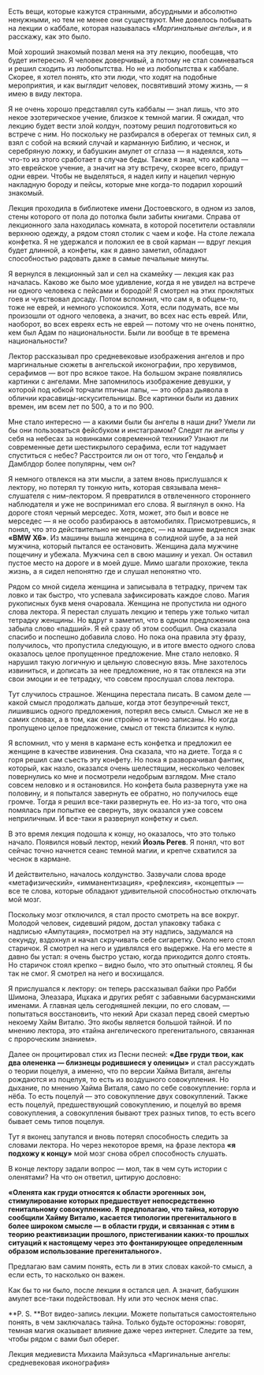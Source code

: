 Есть вещи, которые кажутся странными, абсурдными и абсолютно ненужными, но тем не менее они существуют. Мне довелось побывать на лекции о каббале, которая называлась «_Маргинальные ангелы_», и я расскажу, как это было.

Мой хороший знакомый позвал меня на эту лекцию, пообещав, что будет интересно. Я человек доверчивый, а потому не стал сомневаться и решил сходить из любопытства. Но не из любопытства к каббале. Скорее, я хотел понять, кто эти люди, что ходят на подобные мероприятия, и как выглядит человек, посвятивший этому жизнь, — я имею в виду лектора.

Я не очень хорошо представлял суть каббалы — знал лишь, что это некое эзотерическое учение, близкое к темной магии. Я ожидал, что лекцию будет вести злой колдун, поэтому решил подготовиться ко встрече с ним. Но поскольку не разбирался в оберегах от темных сил, я взял с собой на всякий случай и карманную Библию, и чеснок, и серебряную ложку, и бабушкин амулет от сглаза — я надеялся, хоть что-то из этого сработает в случае беды. Также я знал, что каббала — это еврейское учение, а значит на эту встречу, скорее всего, придут одни евреи. Чтобы не выделяться, я надел кипу и нацепил черную накладную бороду и пейсы, которые мне когда-то подарил хороший знакомый.

Лекция проходила в библиотеке имени Достоевского, в одном из залов, стены которого от пола до потолка были забиты книгами. Справа от лекционного зала находилась комната, в которой посетители оставляли верхнюю одежду, а рядом стоял столик с чаем и кофе. На столе лежала конфетка. Я не удержался и положил ее в свой карман — вдруг лекция будет длинной, а конфеты, как я давно заметил, обладают способностью радовать даже в самые печальные минуты.

Я вернулся в лекционный зал и сел на скамейку — лекция как раз началась. Каково же было мое удивление, когда я не увидел на встрече ни одного человека с пейсами и бородой! Я смотрел на этих проклятых гоев и чувствовал досаду. Потом вспомнил, что сам я, в общем-то, тоже не еврей, и немного успокоился. Хотя, если подумать, все мы произошли от одного человека, а значит, во всех нас есть еврей. Или, наоборот, во всех евреях есть не еврей — потому что не очень понятно, кем был Адам по национальности. Были ли вообще в те времена национальности?

Лектор рассказывал про средневековые изображения ангелов и про маргинальные сюжеты в ангельской иконографии, про херувимов, серафимов — вот про всякое такое. На большом экране появлялись картинки с ангелами. Мне запомнилось изображение девушки, у которой под юбкой торчали птичьи лапы, — это образ дьявола в обличии красавицы-искусительницы. Все картинки были из давних времен, им всем лет по 500, а то и по 900.

Мне стало интересно — а какими были бы ангелы в наши дни? Умели ли бы они пользоваться фейсбуком и инстаграмом? Следят ли ангелы у себя на небесах за новинками современной техники? Узнают ли современные дети шестикрылого серафима, если тот надумает спуститься с небес? Расстроится ли он от того, что Гендальф и Дамблдор более популярны, чем он?

Я немного отвлекся на эти мысли, а затем вновь прислушался к лектору, но потерял ту тонкую нить, которая связывала меня–слушателя с ним–лектором. Я превратился в отвлеченного стороннего наблюдателя и уже не воспринимал его слова. Я выглянул в окно. На дороге стоял черный мерседес. Хотя, может, это был и вовсе не мерседес — я не особо разбираюсь в автомобилях. Присмотревшись, я понял, что это действительно не мерседес, — на машине виднелся знак **«BMW X6»**. Из машины вышла женщина в солидной шубе, а за ней мужчина, который пытался ее остановить. Женщина дала мужчине пощечину и убежала. Мужчина сел в свою машину и уехал. Он оставил пустое место на дороге и в моей душе. Мимо шагали прохожие, текла жизнь, а я сидел непонятно где и слушал непонятно что.

Рядом со мной сидела женщина и записывала в тетрадку, причем так ловко и так быстро, что успевала зафиксировать каждое слово. Магия рукописных букв меня очаровала. Женщина не пропустила ни одного слова лектора. Я перестал слушать лекцию и теперь уже только читал тетрадку женщины. Но вдруг я заметил, что в одном предложении она забыла слово «падший». Я ей сразу об этом сообщил. Она сказала спасибо и поспешно добавила слово. Но пока она правила эту фразу, получилось, что пропустила следующую, и в итоге вместо одного слова оказалось целое пропущенное предложение. Мне стало неловко. Я нарушил такую логичную и цельную словесную вязь. Мне захотелось извиниться, и дописать за нее предложение, но я так отвлекся на эти свои эмоции и ее тетрадку, что совсем прослушал слова лектора.

Тут случилось страшное. Женщина перестала писать. В самом деле — какой смысл продолжать дальше, когда этот безупречный текст, лишившись одного предложения, потерял весь смысл. Смысл же не в самих словах, а в том, как они стройно и точно записаны. Но когда пропущено целое предложение, смысл от текста близится к нулю. 

Я вспомнил, что у меня в кармане есть конфетка и предложил ее женщине в качестве извинения. Она сказала, что на диете. Тогда я с горя решил сам съесть эту конфету. Но пока я разворачивал фантик, который, как назло, оказался очень шелестящим, несколько человек повернулись ко мне и посмотрели недобрым взглядом. Мне стало совсем неловко и я остановился. Но конфета была развернута уже на половину, и я попытался завернуть ее обратно, но получилось еще громче. Тогда я решил все-таки развернуть ее. Но из-за того, что она помялась при попытке ее свернуть, звук оказался уже совсем неприличным. И все-таки я развернул конфетку и сьел. 

В это время лекция подошла к концу, но оказалось, что это только начало. Появился новый лектор, некий **Йоэль Регев**. Я понял, что вот сейчас точно начнется сеанс темной магии, и крепче схватился за чеснок в кармане.

И действительно, началось колдунство. Зазвучали слова вроде «метафизический», «имманентизация», «рефлексия», «концепты» — все те слова, которые обладают удивительной способностью отключать мой мозг. 

Поскольку мозг отключился, я стал просто смотреть на все вокруг. Молодой человек, сидевший рядом, достал упаковку табака с надписью «Ампутация», посмотрел на эту надпись, задумался на секунду, вздохнул и начал скручивать себе сигаретку. Около него стоял старичок. Я смотрел на него и удивлялся его выдержке. На его месте я давно бы устал: я очень быстро устаю, когда приходится долго стоять. Но старичок стоял крепко – видно было, что это опытный стоялец. Я бы так не смог. Я смотрел на него и восхищался.

Я прислушался к лектору: он теперь рассказывал байки про Рабби Шимона, Элеазара, Ицхака и других ребят с забавными басурманскими именами. А главная цель сегодняшней лекции, по его словам, — попытаться восстановить, что некий Ари сказал перед своей смертью некоему Хайм Виталю. Это якобы является большой тайной. И по мнению лектора, это «тайна ангелического прегенитального, связанная с пророческим знанием».

Далее он процитировал стих из Песни песней: **«Две груди твои, как два олененка — близнецы родившиеся у оленицы»** и стал рассуждать о теории поцелуя, а именно, что по версии Хайма Виталя, ангелы рождаются из поцелуя, то есть из воздушного совокупления. Но дыхание, по мнению Хайма Виталя, само по себе совокупление: горла и нёба. То есть поцелуй — это совокупление двух совокуплений. Также есть поцелуй, предшествующий совокуплению, и поцелуй во время совокупления, а совокупления бывают трех разных типов, то есть всего бывает семь типов поцелуя.

Тут я вконец запутался и вновь потерял способность следить за словами лектора. Но через некоторое время, на фразе лектора **«я подхожу к концу»** мой мозг снова обрел способность слушать.

В конце лектору задали вопрос — мол, так в чем суть истории с оленятами? На что он ответил, цитирую дословно:

**«Оленята как груди относятся к области эрогенных зон, стимулирование которых предшествует непосредственно генитальному совокуплению. Я предполагаю, что тайна, которую сообщили Хайму Виталю, касается типологии прегенитального в более широком смысле — в области груди, и связанная с этим в теорию реактивизации прошлого, пристегивании каких-то прошлых ситуаций к настоящему через это фонтанирующее определенным образом использование прегенитального».**

Предлагаю вам самим понять, есть ли в этих словах какой-то смысл, а если есть, то насколько он важен.

Как бы то ни было, после лекции я остался цел. А значит, бабушкин амулет все-таки подействовал. Ну или это чеснок меня спас.  
  
**P. S. **Вот видео-запись лекции. Можете попытаться самостоятельно понять, в чем заключалась тайна. Только будьте осторожны: говорят, темная магия оказывает влияние даже через интернет. Следите за тем, чтобы рядом с вами был оберег.

Лекция медиевиста Михаила Майзульса «Маргинальные ангелы: средневековая иконография» 
